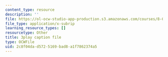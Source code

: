 ```yaml
---
content_type: resource
description: ''
file: https://ol-ocw-studio-app-production.s3.amazonaws.com/courses/8-01sc-classical-mechanics-fall-2016/2c8f04dad5725169bad8a1f7862374a5_ZjGjNsmsNBU.vtt
file_type: application/x-subrip
learning_resource_types: []
resourcetype: Other
title: 3play caption file
type: OCWFile
uid: 2c8f04da-d572-5169-bad8-a1f7862374a5
---
```


